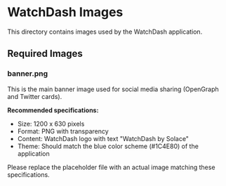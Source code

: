 # WatchDash Images

This directory contains images used by the WatchDash application.

## Required Images

### banner.png

This is the main banner image used for social media sharing (OpenGraph and Twitter cards).

**Recommended specifications:**
- Size: 1200 x 630 pixels
- Format: PNG with transparency
- Content: WatchDash logo with text "WatchDash by Solace" 
- Theme: Should match the blue color scheme (#1C4E80) of the application

Please replace the placeholder file with an actual image matching these specifications. 